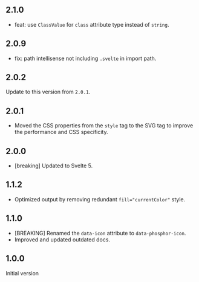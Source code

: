 ## 2.1.0

- feat: use `ClassValue` for `class` attribute type instead of `string`.

## 2.0.9

- fix: path intellisense not including `.svelte` in import path.

## 2.0.2

Update to this version from `2.0.1`.

## 2.0.1

- Moved the CSS properties from the `style` tag to the SVG tag to improve the
  performance and CSS specificity.

## 2.0.0

- [breaking] Updated to Svelte 5.

## 1.1.2

- Optimized output by removing redundant `fill="currentColor"` style.

## 1.1.0

- [BREAKING] Renamed the `data-icon` attribute to `data-phosphor-icon`.
- Improved and updated outdated docs.

## 1.0.0

Initial version
